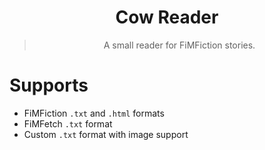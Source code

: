 <div align="center">
  
# Cow Reader

> A small reader for FiMFiction stories.

</div>

# Supports

-   FiMFiction `.txt` and `.html` formats
-   FiMFetch `.txt` format
-   Custom `.txt` format with image support
